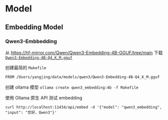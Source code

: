 # Model

## Embedding Model

### Qwen3-Embbedding

从 <https://hf-mirror.com/Qwen/Qwen3-Embedding-4B-GGUF/tree/main> 下载 [`Qwen3-Embedding-4B-Q4_K_M.gguf`](https://hf-mirror.com/Qwen/Qwen3-Embedding-4B-GGUF/blob/main/Qwen3-Embedding-4B-Q4_K_M.gguf)

创建最简的 `Makefile`

```makefile
FROM /Users/yangjing/data/models/qwen3/Qwen3-Embedding-4B-Q4_K_M.gguf
```

创建 ollama 模型 `ollama create qwen3_embedding:4b -f Makefile`

使用 Ollama 原生 API 测试 embedding

```shell
curl http://localhost:11434/api/embed -d '{"model": "qwen3_embedding", "input": "您好，Qwen3"}'
```

